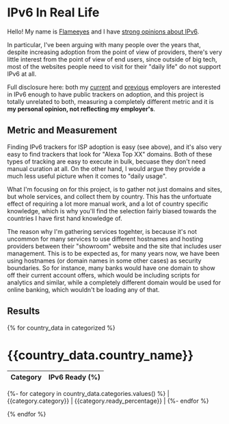 <!--
SPDX-FileCopyrightText: 2021 Diego Elio Pettenò

SPDX-License-Identifier: 0BSD
-->

# IPv6 In Real Life

Hello! My name is [Flameeyes](https://www.flameeyes.com/) and I have [strong opinions about IPv6](https://flameeyes.blog/tag/ipv6/).

In particular, I've been arguing with many people over the years that, despite increasing adoption from the point of view of providers, there's very little interest from the point of view of end users, since outside of big tech, most of the websites people need to visit for their "daily life" do not support IPv6 at all.

Full disclosure here: both my [current](https://www.facebook.com/ipv6/) and [previous](https://www.google.com/ipv6/) employers are interested in IPv6 enough to have public trackers on adoption, and this project is totally unrelated to both, measuring a completely different metric and it is **my personal opinion, not reflecting my employer's**.

## Metric and Measurement

Finding IPv6 trackers for ISP adoption is easy (see above), and it's also very easy to find trackers that look for "Alexa Top XX" domains.
Both of these types of tracking are easy to execute in bulk, becuase they don't need manual curation at all. On the other hand, I would argue they provide a much less useful picture when it comes to "daily usage".

What I'm focusing on for this project, is to gather not just domains and sites, but whole services, and collect them by country.
This has the unfortuate effect of requiring a lot more manual work, and a lot of country specific knowledge, which is why you'll find the selection fairly biased towards the countries I have first hand knowledge of.

The reason why I'm gathering services togehter, is because it's not uncommon for many services to use different hostnames and hosting providers between their "showroom" website and the site that includes user management.
This is to be expected as, for many years now, we have been using hostnames (or domain names in some other cases) as security boundaries.
So for instance, many banks would have one domain to show off their current account offers, which would be including scripts for analytics and similar, while a completely different domain would be used for online banking, which wouldn't be loading any of that.

## Results

{% for country_data in categorized %}
# {{country_data.country_name}}

| Category | IPv6 Ready (%) |
| --- | --- |
{%- for category in country_data.categories.values() %}
| {{category.category}} | {{category.ready_percentage}} |
{%- endfor %}

{% endfor %}
